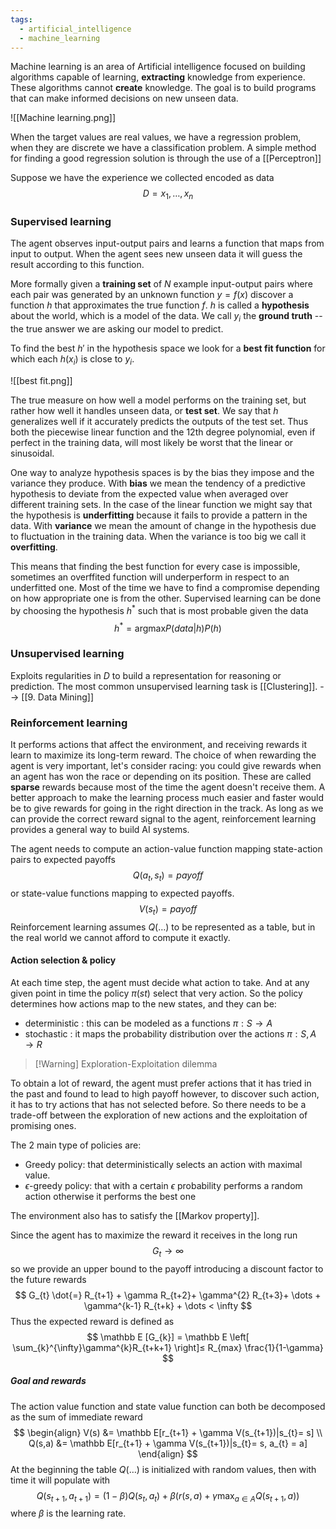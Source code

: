 ```yaml
---
tags:
  - artificial_intelligence
  - machine_learning
---
```

Machine learning is an area of Artificial intelligence focused on building algorithms capable of learning, **extracting** knowledge from experience. These algorithms cannot **create** knowledge. The goal is to build programs that can make informed decisions on new unseen data.

![[Machine learning.png]]

When the target values are real values, we have a regression problem, when they are discrete we have a classification problem.
A simple method for finding a good regression solution is through the use of a [[Perceptron]] 

Suppose we have the experience we collected encoded as data
$$
D=x_{1},\dots ,x_{n}
$$
### Supervised learning

The agent observes input-output pairs and learns a function that maps from input to output. When the agent sees new unseen data it will guess the result according to this function.

More formally given a **training set** of $N$ example input-output pairs where each pair was generated by an unknown function $y = f(x)$ discover a function $h$ that approximates the true function $f$. 
$h$ is called a **hypothesis** about the world, which is a model of the data. We call $y_{i}$ the **ground truth** -- the true answer we are asking our model to predict.

To find the best $h'$ in the hypothesis space we look for a **best fit function** for which each $h(x_{i})$ is close to $y_{i}$.

![[best fit.png]]

The true measure on how well a model performs on the training set, but rather how well it handles unseen data, or **test set**. We say that $h$ generalizes well if it accurately predicts the outputs of the test set. Thus both the piecewise linear function and the 12th degree polynomial, even if perfect in the training data, will  most likely be worst that the linear or sinusoidal.

One way to analyze hypothesis spaces is by the bias they impose and the variance they produce. 
With **bias** we mean the tendency of a predictive hypothesis to deviate from the expected value when averaged over different training sets. In the case of the linear function we might say that the hypothesis is **underfitting** because it fails to provide a pattern in the data.
With **variance** we mean the amount of change in the hypothesis due to fluctuation in the training data. When the variance is too big we call it **overfitting**.

This means that finding the best function for every case is impossible, sometimes an overffited function will underperform in respect to an underfitted one. Most of the time we have to find a compromise depending on  how appropriate one is from the other. Supervised learning can be done by choosing the hypothesis $h^{*}$ such that is most probable given the data 
$$
h^{*} = \text{argmax}P(data|h)P(h)
$$
### Unsupervised learning

Exploits regularities in $D$ to build a representation for reasoning or prediction. The most common unsupervised learning task is [[Clustering]].
--> [[9. Data Mining]]
### Reinforcement learning

It performs actions that affect the environment, and receiving rewards it learn to maximize its long-term reward. The choice of when rewarding the agent is very important, let's consider racing: you could give rewards when an agent has won the race or depending on its position. These are called **sparse** rewards because most of the time the agent doesn't receive them. A better approach to make the learning process much easier and faster would be to give rewards for going in the right direction in the track. As long as we can provide the correct reward signal to the agent, reinforcement learning provides a general way to build AI systems.

The agent needs to compute an action-value function mapping state-action pairs to expected payoffs
$$
Q(a_{t}, s_{t}) = payoff
$$
or state-value functions mapping to expected payoffs.
$$
V( s_{t}) = payoff
$$
Reinforcement learning assumes $Q(\dots)$ to be represented as a table, but in the real world we cannot afford to compute it exactly.
#### Action selection & policy

At each time step, the agent must decide what action to take. And at any given point in time the policy $\pi(st)$ select that very action. So the policy determines how actions map to the new states, and they can be:
- deterministic : this can be modeled as a functions $\pi: S \to A$ 
- stochastic : it maps the probability distribution over the actions $\pi : S,A \to R$

> [!Warning] Exploration-Exploitation dilemma
> 
To obtain a lot of reward, the agent must prefer actions that it has tried in the past and found to lead to high payoff however, to discover such action, it has to try actions that has not selected before. So there needs to be a trade-off between the exploration of new actions and the exploitation of promising ones.

The 2 main type of policies are:
- Greedy policy: that deterministically selects an action with maximal value.
- $\epsilon$-greedy policy: that with a certain $\epsilon$ probability performs a random action otherwise it performs the best one

The environment also has to satisfy the [[Markov property]].

Since the agent has to maximize the reward it receives in the long run
$$
G_{t} \to \infty
$$
so we provide an upper bound to the payoff introducing a discount factor to the future rewards
$$
G_{t} \dot{=} R_{t+1} + \gamma R_{t+2}+ \gamma^{2} R_{t+3}+ \dots + \gamma^{k-1} R_{t+k} + \dots < \infty
$$
Thus the expected reward is defined as
$$
\mathbb  E [G_{k}] = \mathbb E \left[ \sum_{k}^{\infty}\gamma^{k}R_{t+k+1} \right]≤ R_{max} \frac{1}{1-\gamma}
$$
##### Goal and rewards

The action value function and state value function can both be decomposed as the sum of immediate reward
$$
\begin{align}
V(s) &= \mathbb E[r_{t+1} + \gamma V(s_{t+1})|s_{t}= s]  \\
Q(s,a) &= \mathbb E[r_{t+1} + \gamma V(s_{t+1})|s_{t}= s, a_{t} = a] 
\end{align}
$$
At the beginning the table $Q(\dots)$ is initialized with random values, then with time it will populate with
$$
Q(s_{t+1},a_{t+1}) = (1- \beta)Q(s_{t},a_{t}) + \beta(r(s,a)+ \gamma \max_{a\in A} Q(s_{t+1},a)) 
$$
where $\beta$ is the learning rate.